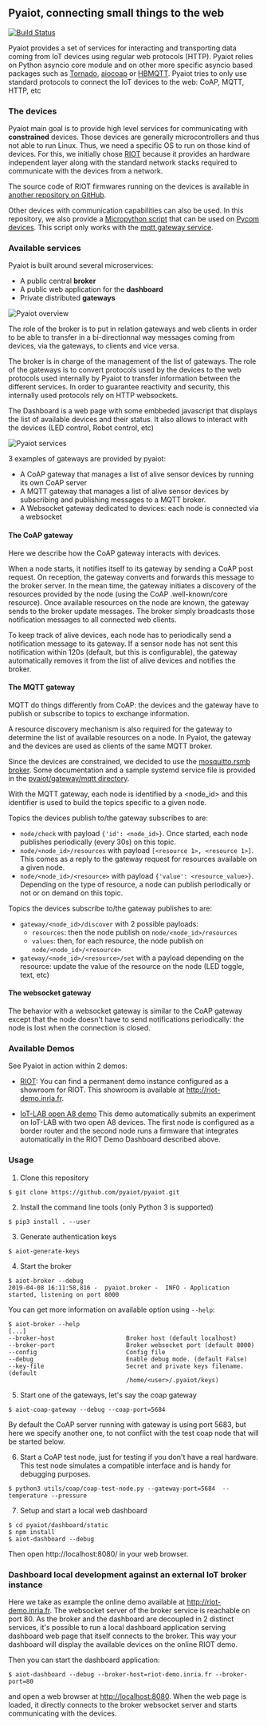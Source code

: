 ## Pyaiot, connecting small things to the web

[![Build Status](https://travis-ci.org/pyaiot/pyaiot.svg?branch=master)](https://travis-ci.org/pyaiot/pyaiot)

Pyaiot provides a set of services for interacting and transporting data coming
from IoT devices using regular web protocols (HTTP). Pyaiot
relies on Python asyncio core module and on other more specific asyncio based
packages such as [Tornado](http://www.tornadoweb.org/en/stable/),
[aiocoap](http://aiocoap.readthedocs.io/en/latest/) or
[HBMQTT](http://hbmqtt.readthedocs.io/en/latest/index.html).
Pyaiot tries to only use standard protocols to connect the IoT devices to the
web: CoAP, MQTT, HTTP, etc

### The devices

Pyaiot main goal is to provide high level services for communicating
with **constrained** devices.
Those devices are generally microcontrollers and thus not able to run Linux.
Thus, we need a specific OS to run on those kind of devices. For this, we
initially chose [RIOT](https://riot-os.org) because it provides an hardware
independent layer along with the standard network stacks required to
communicate with the devices from a network.

The source code of RIOT firmwares running on the devices is available in
[another repository on GitHub](https://github.com/pyaiot/riot-firmwares).

Other devices with communication capabilities can also be used. In this
repository, we also provide a [Micropython script](utils/pycom) that can be
used on [Pycom devices](https://www.pycom.io/).
This script only works with the [mqtt gateway service](pyaiot/gateway/mqtt).

### Available services

Pyaiot is built around several microservices:
* A public central **broker**
* A public web application for the **dashboard**
* Private distributed **gateways**

![Pyaiot overview](./misc/images/pyaiot_overview.png)

The role of the broker is to put in relation gateways and web clients in
order to be able to transfer in a bi-directionnal way messages coming from
devices, via the gateways, to clients and vice versa.

The broker is in charge of the management of the list of gateways. The role of
the gateways is to convert protocols used by the devices to the web protocols
used internally by Pyaiot to transfer information between the different
services. In order to guarantee reactivity and security, this internally used
protocols rely on HTTP websockets.

The Dashboard is a web page with some embbeded javascript that displays the
list of available devices and their status. It also allows to interact with the
devices (LED control, Robot control, etc)

![Pyaiot services](./misc/images/pyaiot_services.png)

3 examples of gateways are provided by pyaiot:
* A CoAP gateway that manages a list of alive sensor devices by running its own
CoAP server
* A MQTT gateway that manages a list of alive sensor devices by subscribing and
publishing messages to a MQTT broker.
* A Websocket gateway dedicated to devices: each node is connected via a
websocket

#### The CoAP gateway

Here we describe how the CoAP gateway interacts with devices.

When a node starts, it notifies itself to its gateway by sending a CoAP
post request. On reception, the gateway converts and forwards this message to
the broker server. In the mean time, the gateway initiates a discovery of the
resources provided by the node (using the CoAP .well-known/core resource).
Once available resources on the node are known, the gateway sends to the broker
update messages.
The broker simply broadcasts those notification messages to all connected
web clients.

To keep track of alive devices, each node has to periodically send a notification
message to its gateway.
If a sensor node has not sent this notification within 120s (default,
but this is configurable), the gateway automatically removes it from the list
of alive devices and notifies the broker.

#### The MQTT gateway

MQTT do things differently from CoAP: the devices and the gateway have to publish
or subscribe to topics to exchange information.

A resource discovery mechanism is also required for the gateway to determine
the list of available resources on a node. In Pyaiot, the gateway and the devices
are used as clients of the same MQTT broker.

Since the devices are constrained, we decided to use the
[mosquitto.rsmb broker](https://github.com/eclipse/mosquitto.rsmb). Some
documentation and a sample systemd service file is provided in the
[pyaiot/gateway/mqtt directory](./pyaiot/gateway/mqtt/systemd).

With the MQTT gateway, each node is identified by a \<node_id\> and this
identifier is used to build the topics specific to a given node.

Topics the devices publish to/the gateway subscribes to are:
* `node/check` with payload `{'id': <node_id>}`. Once started, each node
  publishes periodically (every 30s) on this topic.
* `node/<node_id>/resources` with payload `[<resource 1>, <resource 1>]`. This
comes as a reply to the gateway request for resources available on a given node.
* `node/<node_id>/<resource>` with payload `{'value': <resource_value>}`.
Depending on the type of resource, a node can publish periodically or not or on
demand on this topic.

Topics the devices subscribe to/the gateway publishes to are:
* `gateway/<node_id>/discover` with 2 possible payloads:
  * `resources`: then the node publish on `node/<node_id>/resources`
  * `values`: then, for each resource, the node publish on
    `node/<node_id>/<resource>`
* `gateway/<node_id>/<resource>/set` with a payload depending on the resource:
  update the value of the resource on the node (LED toggle, text, etc)

#### The websocket gateway

The behavior with a websocket gateway is similar to the CoAP gateway except
that the node doesn't have to send notifications periodically: the node is lost
when the connection is closed.

### Available Demos

See Pyaiot in action within 2 demos:
* [RIOT](http://riot-os.org): You can find a permanent demo instance configured
  as a showroom for RIOT. This showroom is available at
  http://riot-demo.inria.fr.

* [IoT-LAB open A8 demo](utils/iotlab)
  This demo automatically submits an experiment on IoT-LAB with two open A8
  devices. The first node is configured as a border router and the second node
  runs a firmware that integrates automatically in the RIOT Demo Dashboard
  described above.

### Usage

1. Clone this repository
  ```
  $ git clone https://github.com/pyaiot/pyaiot.git
  ```
2. Install the command line tools (only Python 3 is supported)
  ```
  $ pip3 install . --user
  ```
3. Generate authentication keys
  ```
  $ aiot-generate-keys
  ```
4. Start the broker
  ```
  $ aiot-broker --debug
  2019-04-08 16:11:58,816 -  pyaiot.broker -  INFO - Application started, listening on port 8000
  ```

  You can get more information on available option using `--help`:
  ```
  $ aiot-broker --help
  [...]
  --broker-host                    Broker host (default localhost)
  --broker-port                    Broker websocket port (default 8000)
  --config                         Config file
  --debug                          Enable debug mode. (default False)
  --key-file                       Secret and private keys filename. (default
                                   /home/<user>/.pyaiot/keys)
  ```
5. Start one of the gateways, let's say the coap gateway
  ```
  $ aiot-coap-gateway --debug --coap-port=5684
  ```
  By default the CoAP server running with gateway is using port 5683, but here
  we specify another one, to not conflict with the test coap node that will be
  started below.

6. Start a CoAP test node, just for testing if you don't have a real hardware.
  This test node simulates a compatible interface and is handy for debugging
  purposes.
  ```
  $ python3 utils/coap/coap-test-node.py --gateway-port=5684  --temperature --pressure
  ```
7. Setup and start a local web dashboard
  ```
  $ cd pyaiot/dashboard/static
  $ npm install
  $ aiot-dashboard --debug
```
  Then open http://localhost:8080/ in your web browser.


### Dashboard local development against an external IoT broker instance

Here we take as example the online demo available at http://riot-demo.inria.fr.
The websocket server of the broker service is reachable on port 80.
As the broker and the dashboard are decoupled in 2 distinct services,
it's possible to run a local dashboard application serving dashboard web page
that itself connects to the broker.
This way your dashboard will display the available devices on the online RIOT
demo.

Then you can start the dashboard application:
```
$ aiot-dashboard --debug --broker-host=riot-demo.inria.fr --broker-port=80
```
and open a web browser at [http://localhost:8080](http://localhost:8080).
When the web page is loaded, it directly connects to the broker websocket
server and starts communicating with the devices.
